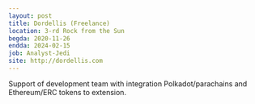 ```yaml
---
layout: post
title: Dordellis (Freelance)
location: 3-rd Rock from the Sun
begda: 2020-11-26
endda: 2024-02-15
job: Analyst-Jedi
site: http://dordellis.com
---
```

Support of development team with integration Polkadot/parachains
and Ethereum/ERC tokens to extension.